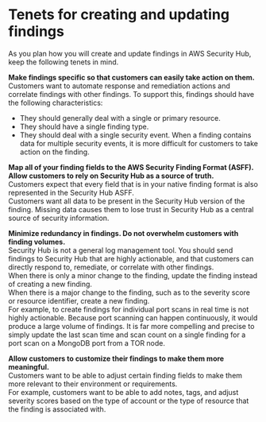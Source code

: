# Tenets for creating and updating findings<a name="tenets-update-create-findings"></a>

As you plan how you will create and update findings in AWS Security Hub, keep the following tenets in mind\.

**Make findings specific so that customers can easily take action on them\.**  
Customers want to automate response and remediation actions and correlate findings with other findings\. To support this, findings should have the following characteristics:  
+ They should generally deal with a single or primary resource\.
+ They should have a single finding type\.
+ They should deal with a single security event\.
When a finding contains data for multiple security events, it is more difficult for customers to take action on the finding\. 

**Map all of your finding fields to the AWS Security Finding Format \(ASFF\)\. Allow customers to rely on Security Hub as a source of truth\.**  
Customers expect that every field that is in your native finding format is also represented in the Security Hub ASFF\.  
Customers want all data to be present in the Security Hub version of the finding\. Missing data causes them to lose trust in Security Hub as a central source of security information\. 

**Minimize redundancy in findings\. Do not overwhelm customers with finding volumes\.**  
Security Hub is not a general log management tool\. You should send findings to Security Hub that are highly actionable, and that customers can directly respond to, remediate, or correlate with other findings\.  
When there is only a minor change to the finding, update the finding instead of creating a new finding\.  
When there is a major change to the finding, such as to the severity score or resource identifier, create a new finding\.  
For example, to create findings for individual port scans in real time is not highly actionable\. Because port scanning can happen continuously, it would produce a large volume of findings\. It is far more compelling and precise to simply update the last scan time and scan count on a single finding for a port scan on a MongoDB port from a TOR node\.

**Allow customers to customize their findings to make them more meaningful\.**  
Customers want to be able to adjust certain finding fields to make them more relevant to their environment or requirements\.  
For example, customers want to be able to add notes, tags, and adjust severity scores based on the type of account or the type of resource that the finding is associated with\.